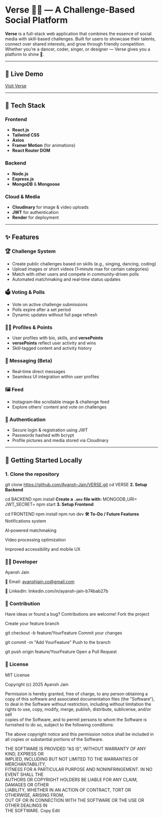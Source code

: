 # Verse 🎤📸 — A Challenge-Based Social Platform

**Verse** is a full-stack web application that combines the essence of social media with skill-based challenges. Built for users to showcase their talents, connect over shared interests, and grow through friendly competition. Whether you’re a dancer, coder, singer, or designer — Verse gives you a platform to shine 🌟.

---

## 🔗 Live Demo

[Visit Verse](https://verse-frontend.onrender.com)

---

## 🧰 Tech Stack

### Frontend
- **React.js**
- **Tailwind CSS**
- **Axios**
- **Framer Motion** (for animations)
- **React Router DOM**

### Backend
- **Node.js**
- **Express.js**
- **MongoDB** & **Mongoose**

### Cloud & Media
- **Cloudinary** for image & video uploads
- **JWT** for authentication
- **Render** for deployment

---

## ✨ Features

### 🏆 Challenge System
- Create public challenges based on skills (e.g., singing, dancing, coding)
- Upload images or short videos (1‑minute max for certain categories)
- Match with other users and compete in community‑driven polls
- Automated matchmaking and real‑time status updates

### 🗳️ Voting & Polls
- Vote on active challenge submissions
- Polls expire after a set period
- Dynamic updates without full page refresh

### 🧑‍💼 Profiles & Points
- User profiles with bio, skills, and **versePoints**
- **versePoints** reflect user activity and wins
- Skill‑tagged content and activity history

### 📨 Messaging (Beta)
- Real‑time direct messages
- Seamless UI integration within user profiles

### 🖼️ Feed
- Instagram‑like scrollable image & challenge feed
- Explore others’ content and vote on challenges

### 🔐 Authentication
- Secure login & registration using JWT
- Passwords hashed with bcrypt
- Profile pictures and media stored via Cloudinary

---

## 🚀 Getting Started Locally

### 1. Clone the repository

git clone https://github.com/Ayansh-Jain/VERSE.git
cd VERSE
**2. Setup Backend**

cd BACKEND
npm install
**Create a `.env` file with:**
MONGODB_URI=<your MongoDB connection string>
 JWT_SECRET=<your JWT secret>
npm start
**3. Setup Frontend**

cd FRONTEND
npm install
npm run dev
**🛠️ To‑Do / Future Features**
Notifications system

AI‑powered matchmaking

Video processing optimization

Improved accessibility and mobile UX

### 👨‍💻 Developer

Ayansh Jain

📧 Email: ayanshjain.co@gmail.com

💼 LinkedIn: linkedin.com/in/ayansh-jain-b74bab27b

### 🙌 Contribution
Have ideas or found a bug? Contributions are welcome!
Fork the project

Create your feature branch

git checkout -b feature/YourFeature
Commit your changes


git commit -m "Add YourFeature"
Push to the branch


git push origin feature/YourFeature
Open a Pull Request

### 📄 License

MIT License

Copyright (c) 2025 Ayansh Jain

Permission is hereby granted, free of charge, to any person obtaining a copy
of this software and associated documentation files (the "Software"), to deal
in the Software without restriction, including without limitation the rights
to use, copy, modify, merge, publish, distribute, sublicense, and/or sell  
copies of the Software, and to permit persons to whom the Software is  
furnished to do so, subject to the following conditions:

The above copyright notice and this permission notice shall be included in  
all copies or substantial portions of the Software.

THE SOFTWARE IS PROVIDED "AS IS", WITHOUT WARRANTY OF ANY KIND, EXPRESS OR  
IMPLIED, INCLUDING BUT NOT LIMITED TO THE WARRANTIES OF MERCHANTABILITY,  
FITNESS FOR A PARTICULAR PURPOSE AND NONINFRINGEMENT. IN NO EVENT SHALL THE  
AUTHORS OR COPYRIGHT HOLDERS BE LIABLE FOR ANY CLAIM, DAMAGES OR OTHER  
LIABILITY, WHETHER IN AN ACTION OF CONTRACT, TORT OR OTHERWISE, ARISING FROM,  
OUT OF OR IN CONNECTION WITH THE SOFTWARE OR THE USE OR OTHER DEALINGS IN  
THE SOFTWARE.
Copy
Edit
